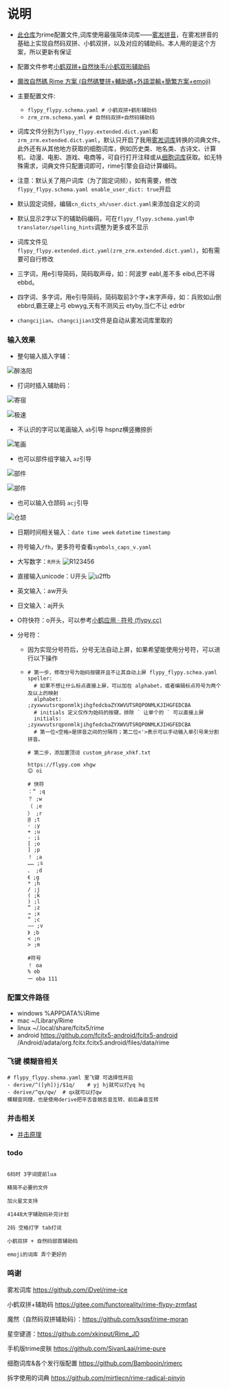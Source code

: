 # 说明

- [此仓库](https://github.com/gaboolic/rime-shuangpin-fuzhuma)为rime配置文件,词库使用最强简体词库——[雾凇拼音](https://github.com/iDvel/rime-ice)，在雾凇拼音的基础上实现自然码双拼、小鹤双拼，以及对应的辅助码。本人用的是这个方案，所以更新有保证
- 配置文件参考[小鹤双拼+自然快手/小鹤双形辅助码](https://github.com/functoreality/rime-flypy-zrmfast)
- [魔改自然碼 Rime 方案 (自然碼雙拼+輔助碼+外語混輸+簡繁方案+emoji)](https://github.com/ksqsf/rime-moran)

- 主要配置文件:
  - `flypy_flypy.schema.yaml # 小鹤双拼+鹤形辅助码`
  - `zrm_zrm.schema.yaml # 自然码双拼+自然码辅助码`

- 词库文件分别为`flypy_flypy.extended.dict.yaml`和`zrm_zrm.extended.dict.yaml`，默认只开启了我用[雾凇词库](https://github.com/iDvel/rime-ice)转换的词典文件。此外还有从其他地方获取的细胞词库，例如历史类、地名类、古诗文、计算机、动漫、电影、游戏、电商等，可自行打开注释或从[细胞词库](https://github.com/Bambooin/rimerc/tree/master/luna_pinyin)获取。如无特殊需求，词典文件只配置词即可，rime引擎会自动计算编码。

- 注意：默认关了用户词库（为了固定词频），如有需要，修改`flypy_flypy.schema.yaml enable_user_dict: true`开启

- 默认固定词频，编辑`cn_dicts_xh/user.dict.yaml`来添加自定义的词

- 默认显示2字以下的辅助码编码，可在`flypy_flypy.schema.yaml`中`translator/spelling_hints`调整为更多或不显示

- 词库文件见`flypy_flypy.extended.dict.yaml(zrm_zrm.extended.dict.yaml)`，如有需要可自行修改

- 三字词，用e引导简码，简码取声母，如：阿波罗 eabl,差不多 eibd,巴不得 ebbd。

- 四字词、多字词，用e引导简码，简码取前3个字+末字声母，如：兵败如山倒 ebbrd,霸王硬上弓 ebwyg,天有不测风云 etyby,当仁不让 edrbr

- `changcijian`、`changcijian3`文件是自动从雾凇词库里取的

### 输入效果

- 整句输入插入字辅：

![醉洛阳](readmeimg/qimhzly.png)

- 打词时插入辅助码：

![寄宿](readmeimg/jisub.png)

![极速](readmeimg/jimsu.png)

- 不认识的字可以笔画输入 `ab`引导 hspnz横竖撇捺折

![笔画](readmeimg/bihua.png)

- 也可以部件组字输入 `az`引导

![部件](readmeimg/bujian.png)

![部件](readmeimg/bujian2.png)

- 也可以输入仓颉码 `acj`引导

![仓颉](readmeimg/cangjie5.png)

- 日期时间相关输入：`date time week` `datetime` `timestamp`
- 符号输入`/fh`，更多符号查看`symbols_caps_v.yaml`

- 大写数字：`R开头`
  ![R123456](readmeimg/R123456.png)

- 直接输入unicode：U开头
  ![u2ffb](readmeimg/u2ffb.png)

- 英文输入：aw开头

- 日文输入：aj开头

- O符快符：o开头，可以参考[小鹤应用 · 符号 (flypy.cc)](https://flypy.cc/#/fh)

- 分号符：

  - 因为实现分号符后，分号无法自动上屏，如果希望能使用分号符，可以进行以下操作

  - ```
    # 第一步，修改分号为始码按键并且不让其自动上屏 flypy_flypy.schea.yaml
    speller:
      # 如果不想让什么标点直接上屏，可以加在 alphabet，或者编辑标点符号为两个及以上的映射
      alphabet: ;zyxwvutsrqponmlkjihgfedcbaZYXWVUTSRQPONMLKJIHGFEDCBA
      # initials 定义仅作为始码的按键，排除 ` 让单个的 ` 可以直接上屏
      initials: ;zyxwvutsrqponmlkjihgfedcbaZYXWVUTSRQPONMLKJIHGFEDCBA
      # 第一位<空格>是拼音之间的分隔符；第二位<'>表示可以手动输入单引号来分割拼音。
    
    # 第二步，添加置顶词 custom_phrase_xhkf.txt
    
    https://flypy.com xhgw
    😊 oi
    
    # 快符
    ：“ ;q
    ？ ;w
    （ ;e
    ） ;r
    @ ;t
    · ;y
    + ;u
    - ;i
    [ ;o
    ] ;p
    ！ ;a
    …… ;s
    、 ;d
    《 ;g
    * ;h
    / ;j
    ( ;k
    ) ;l
    “ ;z
    → ;x
    ” ;c
    —— ;v
    》 ;b
    < ;n
    > ;m
    
    #符号
    ！ oa
    % ob
    一 oba 111
    ```

### 配置文件路径

- windows %APPDATA%\Rime
- mac ~/Library/Rime
- linux ~/.local/share/fcitx5/rime
- android <https://github.com/fcitx5-android/fcitx5-android> /Android/adata/org.fcitx.fcitx5.android/files/data/rime

### 飞键 模糊音相关

```
# flypy_flypy.shema.yaml 里飞键 可选择性开启
- derive/^([yh])j/$1q/    # yj hj就可以打yq hq
- derive/^qx/qw/  # qx就可以打qw
模糊音同理，也是使用derive把平舌音翘舌音互转、前后鼻音互转
```

### 并击相关

- [并击原理](https://github.com/gaboolic/rime-shuangpin-fuzhuma/wiki/%E5%B9%B6%E5%87%BB%E5%8E%9F%E7%90%86)

### todo

```

6码时 3字词提前lua

精简不必要的文件

加火星文支持

41448大字辅助码补完计划

2码 空格打字 tab打词

小鹤双拼 + 自然码部首辅助码

emoji的词库 弄个更好的
```

### 鸣谢

雾凇词库 <https://github.com/iDvel/rime-ice>

小鹤双拼+辅助码 <https://gitee.com/functoreality/rime-flypy-zrmfast>

魔然（自然码双拼辅助码）：<https://github.com/ksqsf/rime-moran>

星空键道：<https://github.com/xkinput/Rime_JD>

手机版trime皮肤 <https://github.com/SivanLaai/rime-pure>

细胞词库&各个发行版配置 <https://github.com/Bambooin/rimerc>

拆字使用的词典 <https://github.com/mirtlecn/rime-radical-pinyin>
